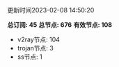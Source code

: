 更新时间2023-02-08 14:50:20

**总订阅: 45**
**总节点: 676**
**有效节点: 108**
- v2ray节点: 104
- trojan节点: 3
- ss节点: 1
